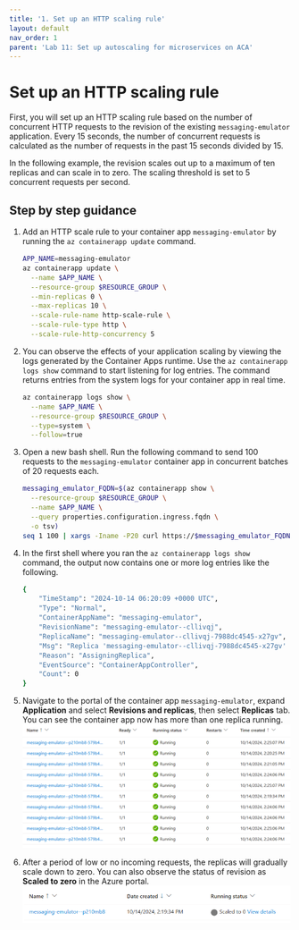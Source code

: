 ```yaml
---
title: '1. Set up an HTTP scaling rule'
layout: default
nav_order: 1
parent: 'Lab 11: Set up autoscaling for microservices on ACA'
---
```


# Set up an HTTP scaling rule

First, you will set up an HTTP scaling rule based on the number of concurrent HTTP requests to the revision of the existing `messaging-emulator` application. Every 15 seconds, the number of concurrent requests is calculated as the number of requests in the past 15 seconds divided by 15. 

In the following example, the revision scales out up to a maximum of ten replicas and can scale in to zero. The scaling threshold is set to 5 concurrent requests per second.

## Step by step guidance

1. Add an HTTP scale rule to your container app `messaging-emulator` by running the `az containerapp update` command.
   ```bash
   APP_NAME=messaging-emulator
   az containerapp update \
     --name $APP_NAME \
     --resource-group $RESOURCE_GROUP \
     --min-replicas 0 \
     --max-replicas 10 \
     --scale-rule-name http-scale-rule \
     --scale-rule-type http \
     --scale-rule-http-concurrency 5
   ```

1. You can observe the effects of your application scaling by viewing the logs generated by the Container Apps runtime. Use the `az containerapp logs show` command to start listening for log entries. The command returns entries from the system logs for your container app in real time. 
   ```bash
   az containerapp logs show \
     --name $APP_NAME \
     --resource-group $RESOURCE_GROUP \
     --type=system \
     --follow=true
   ```

1. Open a new bash shell. Run the following command to send 100 requests to the `messaging-emulator` container app in concurrent batches of 20 requests each.
   ```bash
   messaging_emulator_FQDN=$(az containerapp show \
     --resource-group $RESOURCE_GROUP \
     --name $APP_NAME \
     --query properties.configuration.ingress.fqdn \
     -o tsv)
   seq 1 100 | xargs -Iname -P20 curl https://$messaging_emulator_FQDN
   ```

1. In the first shell where you ran the `az containerapp logs show` command, the output now contains one or more log entries like the following.
   ```bash
   {
       "TimeStamp": "2024-10-14 06:20:09 +0000 UTC",
       "Type": "Normal",
       "ContainerAppName": "messaging-emulator",
       "RevisionName": "messaging-emulator--cllivqj",
       "ReplicaName": "messaging-emulator--cllivqj-7988dc4545-x27gv",
       "Msg": "Replica 'messaging-emulator--cllivqj-7988dc4545-x27gv' has been scheduled to run on a node.",
       "Reason": "AssigningReplica",
       "EventSource": "ContainerAppController",
       "Count": 0
   }
   ```

1. Navigate to the portal of the container app `messaging-emulator`, expand **Application** and select **Revisions and replicas**, then select **Replicas** tab. You can see the container app now has more than one replica running.
![http_rule_scale_out](../../images/lab11_http_rule_scale_out.png)

1. After a period of low or no incoming requests, the replicas will gradually scale down to zero. You can also observe the status of revision as **Scaled to zero** in the Azure portal.
![http_rule_scale_in](../../images/lab11_http_rule_scale_in.png)
